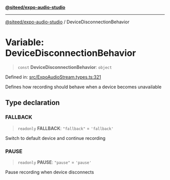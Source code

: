 [**@siteed/expo-audio-studio**](../README.md)

***

[@siteed/expo-audio-studio](../README.md) / DeviceDisconnectionBehavior

# Variable: DeviceDisconnectionBehavior

> `const` **DeviceDisconnectionBehavior**: `object`

Defined in: [src/ExpoAudioStream.types.ts:321](https://github.com/deeeed/expo-audio-stream/blob/c4291a82cc740b4d4790c69ae7e7cc07f1e8fb1a/packages/expo-audio-studio/src/ExpoAudioStream.types.ts#L321)

Defines how recording should behave when a device becomes unavailable

## Type declaration

### FALLBACK

> `readonly` **FALLBACK**: `"fallback"` = `'fallback'`

Switch to default device and continue recording

### PAUSE

> `readonly` **PAUSE**: `"pause"` = `'pause'`

Pause recording when device disconnects
